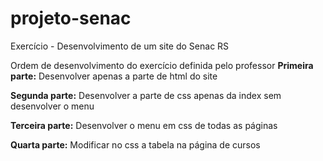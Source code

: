 # projeto-senac
 Exercício - Desenvolvimento de um site do Senac RS

Ordem de desenvolvimento do exercício definida pelo professor
 **Primeira parte:**
 Desenvolver apenas a parte de html do site

 **Segunda parte:**
Desenvolver a parte de css apenas da index sem desenvolver o menu

**Terceira parte:**
Desenvolver o menu em css de todas as páginas

**Quarta parte:**
Modificar no css a tabela na página de cursos